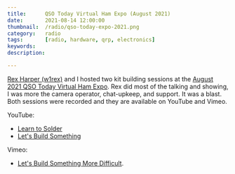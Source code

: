 ```yaml
---
title: 		QSO Today Virtual Ham Expo (August 2021)
date: 		2021-08-14 12:00:00
thumbnail: 	/radio/qso-today-expo-2021.png
category: 	radio
tags: 		[radio, hardware, qrp, electronics]
keywords:   
description: 

---
```

[Rex Harper (w1rex)](http://qrpme.com) and I hosted two kit building sessions at the [August 2021 QSO Today Virtual Ham Expo](https://www.qsotodayhamexpo.com/mar21home.html). Rex did most of the talking and showing, I was more the camera operator, chat-upkeep, and support. It was a blast. Both sessions were recorded and they are available on YouTube and Vimeo.

YouTube:

* [Learn to Solder](https://www.youtube.com/watch?v=DRje4RwCPR4)
* [Let's Build Something](https://www.youtube.com/watch?v=DRje4RwCPR4)

Vimeo:

* [Let's Build Something More Difficult](https://vimeo.com/601035916). 